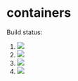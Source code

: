 # containers

Build status:

1. [![](https://github.com/mjotsuka/conts/workflows/tests-fibonacci/badge.svg)](https://github.com/mjotsuka/conts/actions?query=workflow%3Atests-fibonacci)
1. [![](https://github.com/mjotsuka/conts/workflows/tests-range/badge.svg)](https://github.com/mjotsuka/conts/actions?query=workflow%3Atests-range)
1. [![](https://github.com/mjotsuka/conts/workflows/tests-BinaryTree/badge.svg)](https://github.com/mjotsuka/conts/actions?query=workflow%3Atests-BinaryTree)
1. [![](https://github.com/mjotsuka/conts/workflows/tests-BST/badge.svg)](https://github.com/mjotsuka/conts/actions?query=workflow%3Atests-BST)
